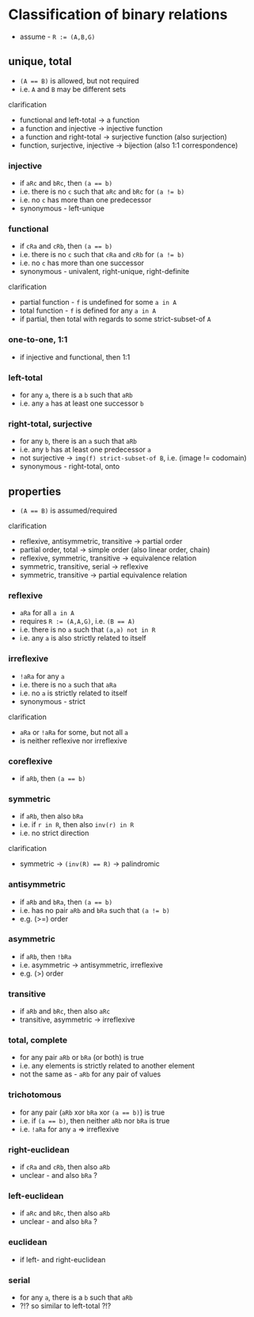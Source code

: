 
<!-- ======================================================================= -->
# Classification of binary relations

* assume - `R := (A,B,G)`

<!-- ======================================================================= -->
## unique, total

* `(A == B)` is allowed, but not required
* i.e. `A` and `B` may be different sets

clarification

* functional and left-total -> a function
* a function and injective -> injective function
* a function and right-total -> surjective function (also surjection)
* function, surjective, injective -> bijection (also 1:1 correspondence)

### injective

* if `aRc` and `bRc`, then `(a == b)`
* i.e. there is no `c` such that `aRc` and `bRc` for `(a != b)`
* i.e. no `c` has more than one predecessor
* synonymous - left-unique

### functional

* if `cRa` and `cRb`, then `(a == b)`
* i.e. there is no `c` such that `cRa` and `cRb` for `(a != b)`
* i.e. no `c` has more than one successor
* synonymous - univalent, right-unique, right-definite

clarification

* partial function - `f` is undefined for some `a in A`
* total function - `f` is defined for any `a in A`
* if partial, then total with regards to some strict-subset-of `A`

### one-to-one, 1:1

* if injective and functional, then 1:1

### left-total

* for any `a`, there is a `b` such that `aRb`
* i.e. any `a` has at least one successor `b`

### right-total, surjective

* for any `b`, there is an `a` such that `aRb`
* i.e. any `b` has at least one predecessor `a`
* not surjective -> `img(f) strict-subset-of B`, i.e. (image != codomain)
* synonymous - right-total, onto

<!-- ======================================================================= -->
## properties

* `(A == B)` is assumed/required

clarification

* reflexive, antisymmetric, transitive -> partial order
* partial order, total -> simple order (also linear order, chain)
* reflexive, symmetric, transitive -> equivalence relation
* symmetric, transitive, serial -> reflexive
* symmetric, transitive -> partial equivalence relation

### reflexive

* `aRa` for all `a in A`
* requires `R := (A,A,G)`, i.e. `(B == A)`
* i.e. there is no `a` such that `(a,a) not in R`
* i.e. any `a` is also strictly related to itself

### irreflexive

* `!aRa` for any `a`
* i.e. there is no `a` such that `aRa`
* i.e. no `a` is strictly related to itself
* synonymous - strict

clarification

* `aRa` or `!aRa` for some, but not all `a`
* is neither reflexive nor irreflexive

### coreflexive

* if `aRb`, then `(a == b)`

### symmetric

* if `aRb`, then also `bRa`
* i.e. if `r in R`, then also `inv(r) in R`
* i.e. no strict direction

clarification

* symmetric -> `(inv(R) == R)` -> palindromic

### antisymmetric

* if `aRb` and `bRa`, then `(a == b)`
* i.e. has no pair `aRb` and `bRa` such that `(a != b)`
* e.g. (>=) order

### asymmetric

* if `aRb`, then `!bRa`
* i.e. asymmetric -> antisymmetric, irreflexive
* e.g. (>) order

### transitive

* if `aRb` and `bRc`, then also `aRc`
* transitive, asymmetric -> irreflexive

### total, complete

* for any pair `aRb` or `bRa` (or both) is true
* i.e. any elements is strictly related to another element
* not the same as - `aRb` for any pair of values

### trichotomous

* for any pair (`aRb` xor `bRa` xor `(a == b)`) is true
* i.e. if `(a == b)`, then neither `aRb` nor `bRa` is true
* i.e. `!aRa` for any `a` => irreflexive

### right-euclidean

* if `cRa` and `cRb`, then also `aRb`
* unclear - and also `bRa` ?

### left-euclidean

* if `aRc` and `bRc`, then also `aRb`
* unclear - and also `bRa` ?

### euclidean

* if left- and right-euclidean

### serial

* for any `a`, there is a `b` such that `aRb`
* ?!? so similar to left-total ?!?
